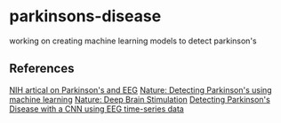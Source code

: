 # parkinsons-disease
working on creating machine learning models to detect parkinson's

## References
[NIH artical on Parkinson's and EEG](https://www.ncbi.nlm.nih.gov/pmc/articles/PMC9139946/)
[Nature: Detecting Parkinson's using machine learning](https://www.nature.com/articles/s41598-022-26644-7)
[Nature: Deep Brain Stimulation](https://www.nature.com/articles/s41531-023-00508-x)
[Detecting Parkinson's Disease with a CNN using EEG time-series data](https://journals.plos.org/plosone/article?id=10.1371/journal.pone.0263159)